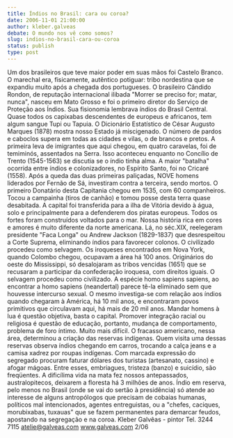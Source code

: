 ```yaml
---
title: Índios no Brasil: cara ou coroa?
date: 2006-11-01 21:00:00
author: kleber.galveas
debate: O mundo nos vê como somos?
slug: indios-no-brasil-cara-ou-coroa
status: publish 
type: post
---
```


Um dos brasileiros que teve maior poder em suas mãos foi Castelo Branco. O marechal era, fisicamente, autêntico potiguar: tribo nordestina que se expandiu muito após a chegada dos portugueses. O brasileiro Cândido Rondon, de reputação internacional ilibada "Morrer se preciso for; matar, nunca", nasceu em Mato Grosso e foi o primeiro diretor do Serviço de Proteção aos Índios. Sua fisionomia lembrava índios do Brasil Central. Quase todos os capixabas descendentes de europeus e africanos, tem algum sangue Tupi ou Tapuia. O Dicionário Estatístico de César Augusto Marques (1878) mostra nosso Estado já miscigenado. O número de pardos e caboclos supera em todas as cidades e vilas, o de brancos e pretos. A primeira leva de imigrantes que aqui chegou, em quatro caravelas, foi de temiminós, assentados na Serra. Isso aconteceu enquanto no Concílio de Trento (1545-1563) se discutia se o índio tinha alma. A maior "batalha" ocorrida entre índios e colonizadores, no Espírito Santo, foi no Cricaré (1558). Após a queda das duas primeiras paliçadas, NOVE homens liderados por Fernão de Sá, investiram contra a terceira, sendo mortos. O primeiro Donatário desta Capitania chegou em 1535, com 60 companheiros. Tocou a campainha (tiros de canhão) e tomou posse desta terra quase desabitada. A capital foi transferida para a ilha de Vitória devido à água, solo e principalmente para a defenderem dos piratas europeus. Todos os fortes foram construídos voltados para o mar. Nossa história rica em cores e amores é muito diferente da norte americana. Lá, no séc.XIX, reelegeram presidente "Faca Longa" ou Andrew Jackson (1829-1837) que desrespeitou a Corte Suprema, eliminando índios para favorecer colonos. O civilizado procedeu como selvagem. Os iroqueses encontrados em Nova York, quando Colombo chegou, ocupavam a área há 100 anos. Originários do oeste do Mississippi, só desalojaram as tribos vencidas (1651) que se recusaram a participar da confederação iroquesa, com direitos iguais. O selvagem procedeu como civilizado. A espécie homo sapiens sapiens, ao encontrar a homo sapiens (neandertal) parece tê-la eliminado sem que houvesse intercurso sexual. O mesmo investiga-se com relação aos índios quando chegaram à América, há 10 mil anos, e encontraram povos primitivos que circulavam aqui, há mais de 20 mil anos. Mandar homens à lua é questão objetiva, basta o capital. Promover integração racial ou religiosa é questão de educação, portanto, mudança de comportamento, problema de foro íntimo. Muito mais difícil. O fracasso americano, nessa área, determinou a criação das reservas indígenas. Quem visita uma dessas reservas observa índios chegando em carros, trocando a calça jeans e a camisa xadrez por roupas indígenas. Com marcada expressão do segregado procuram faturar dólares dos turistas (artesanato, cassino) e afogar mágoas. Entre esses, embriagues, tristeza (banzo) e suicídio, são freqüentes. A dificílima vida na mata fez nossos antepassados, australopitecos, deixarem a floresta há 3 milhões de anos. Índio em reserva, pelo menos no Brasil (onde se vai do sertão à presidência) só atende ao interesse de alguns antropólogos que precisam de cobaias humanas, políticos mal intencionados, agentes entreguistas, ou a "chefes, caciques, morubixabas, tuxauas" que se fazem permanentes para demarcar feudos, apostando na segregação e na coroa. Kleber Galvêas - pintor Tel. 3244 7115 atelie@galveas.com www.galveas.com 2/06
